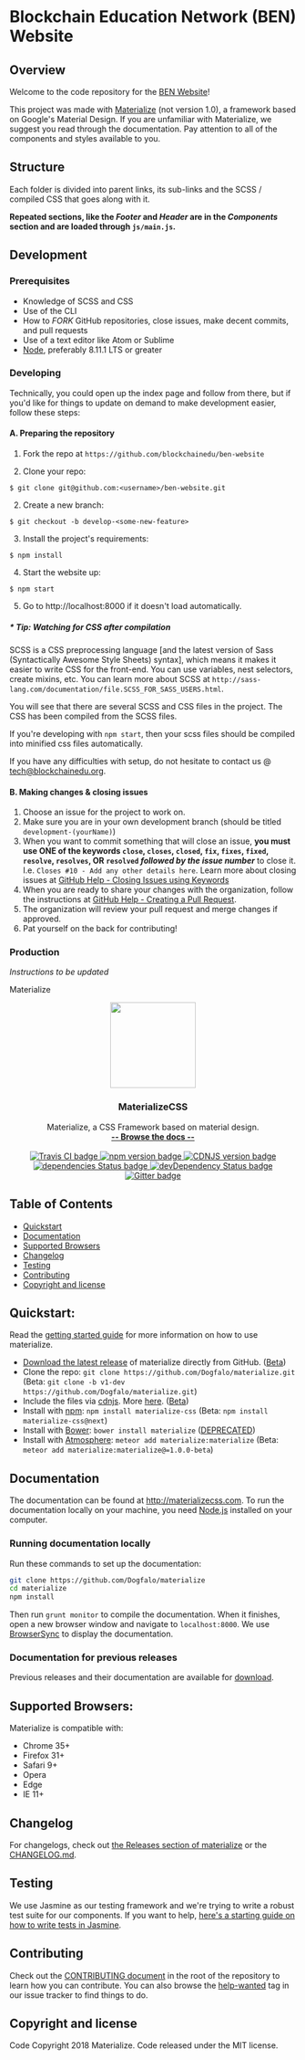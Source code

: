 # Blockchain Education Network (BEN) Website

## Overview

Welcome to the code repository for the [BEN Website](https://www.blockchainedu.org)!

This project was made with [Materialize](http://materializecss.com/) (not version 1.0), a framework based on Google's Material Design. If you are unfamiliar with Materialize, we suggest you read through the documentation. Pay attention to all of the components and styles available to you.

## Structure

Each folder is divided into parent links, its sub-links and the SCSS / compiled CSS that goes along with it.

**Repeated sections, like the _Footer_ and _Header_ are in the *Components* section and are loaded through `js/main.js`.**

## Development

### Prerequisites

  * Knowledge of SCSS and CSS
  * Use of the CLI
  * How to _FORK_ GitHub repositories, close issues, make decent commits, and pull requests
  * Use of a text editor like Atom or Sublime
  * [Node](https://nodejs.org), preferably 8.11.1 LTS or greater

### Developing

Technically, you could open up the index page and follow from there, but if you'd like for things to update on demand to make development easier, follow these steps:

#### A. Preparing the repository

1. Fork the repo at `https://github.com/blockchainedu/ben-website`

2. Clone your repo:
```
$ git clone git@github.com:<username>/ben-website.git
```

2. Create a new branch:
```
$ git checkout -b develop-<some-new-feature>
```

3. Install the project's requirements:
```
$ npm install
```

4. Start the website up:
```
$ npm start
```

5. Go to http://localhost:8000 if it doesn't load automatically.


  ##### * Tip: Watching for CSS after compilation

  SCSS is a CSS preprocessing language [and the latest version of Sass (Syntactically Awesome Style Sheets) syntax], which means it makes it easier to write CSS for the front-end. You can use variables, nest selectors, create mixins, etc. You can learn more about SCSS at `http://sass-lang.com/documentation/file.SCSS_FOR_SASS_USERS.html`.

  You will see that there are several SCSS and CSS files in the project. The CSS has been compiled from the SCSS files.

  If you're developing with `npm start`, then your scss files should be compiled into minified css files automatically.

  If you have any difficulties with setup, do not hesitate to contact us @ [tech@blockchainedu.org](mailto:tech@blockchainedu.org).


#### B. Making changes & closing issues

1. Choose an issue for the project to work on.
2. Make sure you are in your own development branch (should be titled `development-(yourName)`)
3. When you want to commit something that will close an issue, **you must use ONE of the keywords
`close`,
`closes`,
`closed`,
`fix`,
`fixes`,
`fixed`,
`resolve`,
`resolves`, OR
`resolved`
_followed by the issue number_** to close it. I.e. `Closes #10 - Add any other details here`. Learn more about closing issues at [GitHub Help - Closing Issues using Keywords](https://help.github.com/articles/closing-issues-using-keywords/)
4. When you are ready to share your changes with the organization, follow the instructions at [GitHub Help - Creating a Pull Request](https://help.github.com/articles/creating-a-pull-request/).
5. The organization will review your pull request and merge changes if approved.
6. Pat yourself on the back for contributing!

### Production

_Instructions to be updated_


Materialize
<p align="center">
  <a href="http://materializecss.com/">
    <img src="http://materializecss.com/res/materialize.svg" width="150">
  </a>
</p>

<h3 align="center">MaterializeCSS</h3>

<p align="center">
  Materialize, a CSS Framework based on material design.
  <br>
  <a href="http://materializecss.com/"><strong>-- Browse the docs --</strong></a>
  <br>
  <br>
  <a href="https://travis-ci.org/Dogfalo/materialize">
    <img src="https://travis-ci.org/Dogfalo/materialize.svg?branch=master" alt="Travis CI badge">
  </a>
  <a href="https://badge.fury.io/js/materialize-css">
    <img src="https://badge.fury.io/js/materialize-css.svg" alt="npm version badge">
  </a>
  <a href="https://cdnjs.com/libraries/materialize">
    <img src="https://img.shields.io/cdnjs/v/materialize.svg" alt="CDNJS version badge">
  </a>
  <a href="https://david-dm.org/Dogfalo/materialize">
    <img src="https://david-dm.org/Dogfalo/materialize/status.svg" alt="dependencies Status badge">
    </a>
  <a href="https://david-dm.org/Dogfalo/materialize#info=devDependencies">
    <img src="https://david-dm.org/Dogfalo/materialize/dev-status.svg" alt="devDependency Status badge">
  </a>
  <a href="https://gitter.im/Dogfalo/materialize">
    <img src="https://badges.gitter.im/Join%20Chat.svg" alt="Gitter badge">
  </a>
</p>

## Table of Contents
- [Quickstart](#quickstart)
- [Documentation](#documentation)
- [Supported Browsers](#supported-browsers)
- [Changelog](#changelog)
- [Testing](#testing)
- [Contributing](#contributing)
- [Copyright and license](#copyright-and-license)

## Quickstart:
Read the [getting started guide](http://materializecss.com/getting-started.html) for more information on how to use materialize.

- [Download the latest release](https://github.com/Dogfalo/materialize/releases/latest) of materialize directly from GitHub. ([Beta](https://github.com/Dogfalo/materialize/releases/))
- Clone the repo: `git clone https://github.com/Dogfalo/materialize.git` (Beta: `git clone -b v1-dev https://github.com/Dogfalo/materialize.git`)
- Include the files via [cdnjs](https://cdnjs.com/libraries/materialize). More [here](http://materializecss.com/getting-started.html). ([Beta](https://cdnjs.com/libraries/materialize/1.0.0-beta))
- Install with [npm](https://www.npmjs.com): `npm install materialize-css` (Beta: `npm install materialize-css@next`)
- Install with [Bower](https://bower.io): `bower install materialize` ([DEPRECATED](https://bower.io/blog/2017/how-to-migrate-away-from-bower/))
- Install with [Atmosphere](https://atmospherejs.com): `meteor add materialize:materialize` (Beta: `meteor add materialize:materialize@=1.0.0-beta`)

## Documentation
The documentation can be found at <http://materializecss.com>. To run the documentation locally on your machine, you need [Node.js](https://nodejs.org/en/) installed on your computer.

### Running documentation locally
Run these commands to set up the documentation:

```bash
git clone https://github.com/Dogfalo/materialize
cd materialize
npm install
```

Then run `grunt monitor` to compile the documentation. When it finishes, open a new browser window and navigate to `localhost:8000`. We use [BrowserSync](https://www.browsersync.io/) to display the documentation.

### Documentation for previous releases
Previous releases and their documentation are available for [download](https://github.com/Dogfalo/materialize/releases).

## Supported Browsers:
Materialize is compatible with:

- Chrome 35+
- Firefox 31+
- Safari 9+
- Opera
- Edge
- IE 11+

## Changelog
For changelogs, check out [the Releases section of materialize](https://github.com/Dogfalo/materialize/releases) or the [CHANGELOG.md](CHANGELOG.md).

## Testing
We use Jasmine as our testing framework and we're trying to write a robust test suite for our components. If you want to help, [here's a starting guide on how to write tests in Jasmine](CONTRIBUTING.md#jasmine-testing-guide).

## Contributing
Check out the [CONTRIBUTING document](CONTRIBUTING.md) in the root of the repository to learn how you can contribute. You can also browse the [help-wanted](https://github.com/Dogfalo/materialize/labels/help-wanted) tag in our issue tracker to find things to do.

## Copyright and license
Code Copyright 2018 Materialize. Code released under the MIT license.
